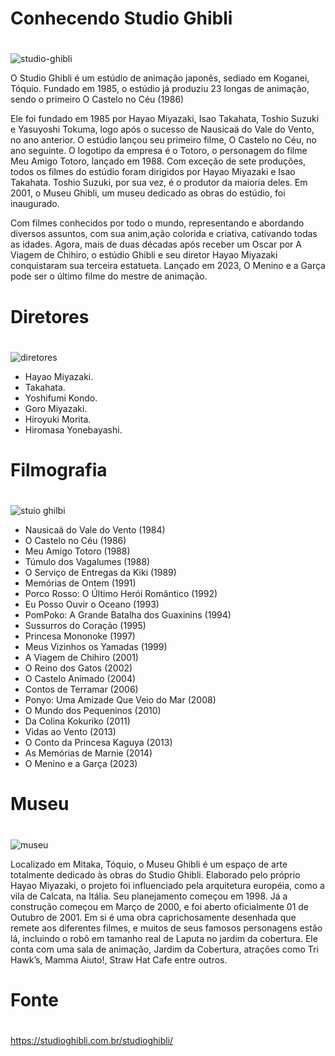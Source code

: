 # Conhecendo Studio Ghibli <h1>
![studio-ghibli](https://github.com/user-attachments/assets/f09acbde-7f7c-4e49-a100-2d311eebfcd5)

O Studio Ghibli é um estúdio de animação japonês, sediado em Koganei, Tóquio. Fundado em 1985, o estúdio já produziu 23 longas de animação, sendo o primeiro O Castelo no Céu (1986)

Ele foi fundado em 1985 por Hayao Miyazaki, Isao Takahata, Toshio Suzuki e Yasuyoshi Tokuma, logo após o sucesso de Nausicaä do Vale do Vento, no ano anterior. O estúdio lançou seu primeiro filme, O Castelo no Céu, no ano seguinte. O logotipo da empresa é o Totoro, o personagem do filme Meu Amigo Totoro, lançado em 1988. Com exceção de sete produções, todos os filmes do estúdio foram dirigidos por Hayao Miyazaki e Isao Takahata. Toshio Suzuki, por sua vez, é o produtor da maioria deles. Em 2001, o Museu Ghibli, um museu dedicado as obras do estúdio, foi inaugurado.

Com filmes conhecidos por todo o mundo, representando e abordando diversos assuntos, com sua anim,ação colorida e criativa, cativando todas as idades. Agora, mais de duas décadas após receber um Oscar por A Viagem de Chihiro, o estúdio Ghibli e seu diretor Hayao Miyazaki conquistaram sua terceira estatueta. Lançado em 2023, O Menino e a Garça pode ser o último filme do mestre de animação.

# Diretores <h1>
![diretores](https://github.com/user-attachments/assets/172338fa-7684-4160-b298-8c24d9cbe870)

- Hayao Miyazaki.
- Takahata.
- Yoshifumi Kondo.
- Goro Miyazaki.
- Hiroyuki Morita.
- Hiromasa Yonebayashi.

# Filmografia <h1>
![stuio ghilbi](https://github.com/user-attachments/assets/28c47122-ec3c-4f17-b6f1-e7112b84be7f)

- Nausicaä do Vale do Vento (1984)
- O Castelo no Céu (1986)
- Meu Amigo Totoro (1988)
- Túmulo dos Vagalumes (1988)
- O Serviço de Entregas da Kiki (1989)
- Memórias de Ontem (1991)
- Porco Rosso: O Último Herói Romântico (1992)
- Eu Posso Ouvir o Oceano (1993)
- PomPoko: A Grande Batalha dos Guaxinins (1994)
- Sussurros do Coração (1995)
- Princesa Mononoke (1997)
- Meus Vizinhos os Yamadas (1999)
- A Viagem de Chihiro (2001)
- O Reino dos Gatos (2002)
- O Castelo Animado (2004)
- Contos de Terramar (2006)
- Ponyo: Uma Amizade Que Veio do Mar (2008)
- O Mundo dos Pequeninos (2010)
- Da Colina Kokuriko (2011)
- Vidas ao Vento (2013)
- O Conto da Princesa Kaguya (2013)
- As Memórias de Marnie (2014)
- O Menino e a Garça (2023)

# Museu <h1>
![museu](https://github.com/user-attachments/assets/160e6ee0-f60b-489b-81c1-2ab51fafac28)

Localizado em Mitaka, Tóquio, o Museu Ghibli é um espaço de arte totalmente dedicado às obras do Studio Ghibli.
Elaborado pelo próprio Hayao Miyazaki, o projeto foi influenciado pela arquitetura européia, como a vila de Calcata, na Itália. Seu planejamento começou em 1998. Já a construção começou em Março de 2000, e foi aberto oficialmente 01 de Outubro de 2001.
Em si é uma obra caprichosamente desenhada que remete aos diferentes filmes, e muitos de seus famosos personagens estão lá, incluindo o robô em tamanho real de Laputa no jardim da cobertura.
Ele conta com uma sala de animação, Jardim da Cobertura, atrações como Tri Hawk’s, Mamma Aiuto!, Straw Hat Cafe entre outros.

# Fonte <h1>
https://studioghibli.com.br/studioghibli/
